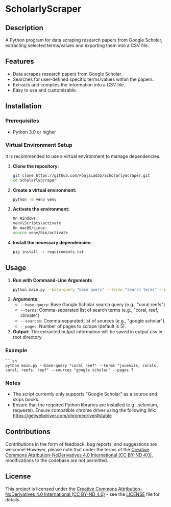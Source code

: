 # ScholarlyScraper

## Description
A Python program for data scraping research papers from Google Scholar, extracting selected terms/values and exporting them into a CSV file.

## Features
- Data scrapes research papers from Google Scholar.
- Searches for user-defined specific terms/values within the papers.
- Extracts and compiles the information into a CSV file.
- Easy to use and customizable.

## Installation

### Prerequisites
- Python 3.0 or higher

### Virtual Environment Setup
It is recommended to use a virtual environment to manage dependencies.

1. **Clone the repository:**
    ```sh
    git clone https://github.com/PoojaLad55/ScholarlyScraper.git
    cd ScholarlyScraper
2. **Create a virtual environment:**
   ```sh
   python -m venv venv
3. **Activate the environment:**
    ```sh
    On Windows:
    venv\Scripts\activate
    On macOS/Linux: 
    source venv/bin/activate
4. **Install the necessary dependencies:**
    ```sh
    pip install -r requirements.txt

## Usage
1. **Run with Command-Line Arguments**
    ```sh
    python main.py --base-query "base query" --terms "search terms" --sources "google scholar" --pages number
2. **Arguments:**
    - `--base-query`: Base Google Scholar search query (e.g., "coral reefs")
    - `--terms`: Comma-separated list of search terms (e.g., "coral, reef, climate")
    - `--sources`: Comma-separated list of sources (e.g., "google scholar").
    - `--pages`: Number of pages to scrape (default is 5).
3. **Output:**
    The extracted output information will be saved in output.csv in root directory.

### Example
    ```sh
    python main.py --base-query "coral reef" --terms "juvenile, corals, coral, reefs, reef" --sources "google scholar" --pages 7
    
### Notes
- The script currently only supports "Google Scholar" as a source and skips books.
- Ensure that the required Python libraries are installed (e.g., selenium, requests). Ensure compatible chrome driver using the following link: https://getwebdriver.com/chromedriver#stable

## Contributions
Contributions in the form of feedback, bug reports, and suggestions are welcome! However, please note that under the terms of the [Creative Commons Attribution-NoDerivatives 4.0 International (CC BY-ND 4.0)](LICENSE), modifications to the codebase are not permitted.

## License
This project is licensed under the [Creative Commons Attribution-NoDerivatives 4.0 International (CC BY-ND 4.0)](LICENSE) - see the [LICENSE](LICENSE) file for details.
